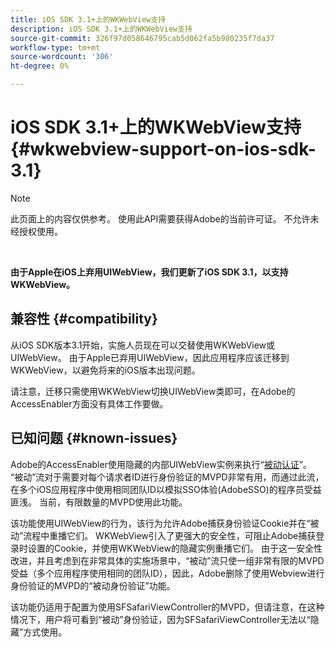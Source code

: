 ```yaml
---
title: iOS SDK 3.1+上的WKWebView支持
description: iOS SDK 3.1+上的WKWebView支持
source-git-commit: 326f97d058646795cab5d062fa5b980235f7da37
workflow-type: tm+mt
source-wordcount: '306'
ht-degree: 0%

---
```



# iOS SDK 3.1+上的WKWebView支持 {#wkwebview-support-on-ios-sdk-3.1}

>[!NOTE]
>
>此页面上的内容仅供参考。 使用此API需要获得Adobe的当前许可证。 不允许未经授权使用。

</br>

**由于Apple在iOS上弃用UIWebView，我们更新了iOS SDK 3.1，以支持WKWebView。**

## 兼容性 {#compatibility}

从iOS SDK版本3.1开始，实施人员现在可以交替使用WKWebView或UIWebView。 由于Apple已弃用UIWebView，因此应用程序应该迁移到WKWebView，以避免将来的iOS版本出现问题。

请注意，迁移只需使用WKWebView切换UIWebView类即可，在Adobe的AccessEnabler方面没有具体工作要做。

## 已知问题 {#known-issues}

Adobe的AccessEnabler使用隐藏的内部UIWebView实例来执行“[被动认证](/help/authentication/sso-passive-authn.md)”。 “被动”流对于需要对每个请求者ID进行身份验证的MVPD非常有用，而通过此流，在多个iOS应用程序中使用相同团队ID以模拟SSO体验(AdobeSSO)的程序员受益匪浅。 当前，有限数量的MVPD使用此功能。

该功能使用UIWebView的行为，该行为允许Adobe捕获身份验证Cookie并在“被动”流程中重播它们。 WKWebView引入了更强大的安全性，可阻止Adobe捕获登录时设置的Cookie，并使用WKWebView的隐藏实例重播它们。 由于这一安全性改进，并且考虑到在非常具体的实施场景中，“被动”流只使一组非常有限的MVPD受益（多个应用程序使用相同的团队ID），因此，Adobe删除了使用Webview进行身份验证的MVPD的“被动身份验证”功能。

该功能仍适用于配置为使用SFSafariViewController的MVPD，但请注意，在这种情况下，用户将可看到“被动”身份验证，因为SFSafariViewController无法以“隐藏”方式使用。
